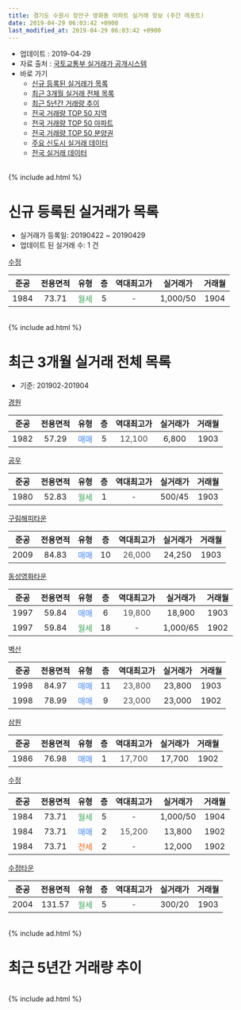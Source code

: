 ```yaml
---
title: 경기도 수원시 장안구 영화동 아파트 실거래 정보 (주간 레포트)
date: 2019-04-29 06:03:42 +0900
last_modified_at: 2019-04-29 06:03:42 +0900
---
```


* 업데이트 : 2019-04-29
* 자료 출처 : [국토교통부 실거래가 공개시스템](http://rt.molit.go.kr)
* 바로 가기
    * [신규 등록된 실거래가 목록](#신규-등록된-실거래가-목록)
    * [최근 3개월 실거래 전체 목록](#최근-3개월-실거래-전체-목록)
    * [최근 5년간 거래량 추이](#최근-5년간-거래량-추이)
    * [전국 거래량 TOP 50 지역](https://inasie.github.io/apt-trade-info/최근-3개월-전국에서-가장-거래가-많이-발생한-지역)
    * [전국 거래량 TOP 50 아파트](https://inasie.github.io/apt-trade-info/최근-3개월-전국에서-가장-거래가-많이-발생한-아파트)
    * [전국 거래량 TOP 50 분양권](https://inasie.github.io/apt-trade-info/최근-3개월-전국에서-가장-거래가-많이-발생한-분양권)
    * [주요 신도시 실거래 데이터](https://inasie.github.io/apt-trade-info/주요-신도시)
    * [전국 실거래 데이터](https://inasie.github.io/apt-trade-info/전국)
<br>
{% include ad.html %}
<br>

# 신규 등록된 실거래가 목록
* 실거래가 등록일: 20190422 ~ 20190429
* 업데이트 된 실거래 수: 1 건


[수정](https://search.naver.com/search.naver?query=%EA%B2%BD%EA%B8%B0%EB%8F%84+%EC%88%98%EC%9B%90%EC%8B%9C+%EC%9E%A5%EC%95%88%EA%B5%AC+%EC%98%81%ED%99%94%EB%8F%99+%EC%88%98%EC%A0%95)

|준공|전용면적|유형|층|역대최고가|실거래가|거래월|
|:---:|:---:|:---:|:---:|:---:|:---:|:---:|
|1984|73.71|<span style="color:#34a853">월세</span>|5|<span style="color:#444444">-</span>|1,000/50|1904|


<br>
{% include ad.html %}
<br>

# 최근 3개월 실거래 전체 목록
* 기준: 201902-201904


[경원](https://search.naver.com/search.naver?query=%EA%B2%BD%EA%B8%B0%EB%8F%84+%EC%88%98%EC%9B%90%EC%8B%9C+%EC%9E%A5%EC%95%88%EA%B5%AC+%EC%98%81%ED%99%94%EB%8F%99+%EA%B2%BD%EC%9B%90)

|준공|전용면적|유형|층|역대최고가|실거래가|거래월|
|:---:|:---:|:---:|:---:|:---:|:---:|:---:|
|1982|57.29|<span style="color:#4285f3">매매</span>|5|<span style="color:#444444">12,100</span>|6,800|1903|

[공우](https://search.naver.com/search.naver?query=%EA%B2%BD%EA%B8%B0%EB%8F%84+%EC%88%98%EC%9B%90%EC%8B%9C+%EC%9E%A5%EC%95%88%EA%B5%AC+%EC%98%81%ED%99%94%EB%8F%99+%EA%B3%B5%EC%9A%B0)

|준공|전용면적|유형|층|역대최고가|실거래가|거래월|
|:---:|:---:|:---:|:---:|:---:|:---:|:---:|
|1980|52.83|<span style="color:#34a853">월세</span>|1|<span style="color:#444444">-</span>|500/45|1903|

[구림해피타운](https://search.naver.com/search.naver?query=%EA%B2%BD%EA%B8%B0%EB%8F%84+%EC%88%98%EC%9B%90%EC%8B%9C+%EC%9E%A5%EC%95%88%EA%B5%AC+%EC%98%81%ED%99%94%EB%8F%99+%EA%B5%AC%EB%A6%BC%ED%95%B4%ED%94%BC%ED%83%80%EC%9A%B4)

|준공|전용면적|유형|층|역대최고가|실거래가|거래월|
|:---:|:---:|:---:|:---:|:---:|:---:|:---:|
|2009|84.83|<span style="color:#4285f3">매매</span>|10|<span style="color:#444444">26,000</span>|24,250|1903|

[동성영화타운](https://search.naver.com/search.naver?query=%EA%B2%BD%EA%B8%B0%EB%8F%84+%EC%88%98%EC%9B%90%EC%8B%9C+%EC%9E%A5%EC%95%88%EA%B5%AC+%EC%98%81%ED%99%94%EB%8F%99+%EB%8F%99%EC%84%B1%EC%98%81%ED%99%94%ED%83%80%EC%9A%B4)

|준공|전용면적|유형|층|역대최고가|실거래가|거래월|
|:---:|:---:|:---:|:---:|:---:|:---:|:---:|
|1997|59.84|<span style="color:#4285f3">매매</span>|6|<span style="color:#444444">19,800</span>|18,900|1903|
|1997|59.84|<span style="color:#34a853">월세</span>|18|<span style="color:#444444">-</span>|1,000/65|1902|

[벽산](https://search.naver.com/search.naver?query=%EA%B2%BD%EA%B8%B0%EB%8F%84+%EC%88%98%EC%9B%90%EC%8B%9C+%EC%9E%A5%EC%95%88%EA%B5%AC+%EC%98%81%ED%99%94%EB%8F%99+%EB%B2%BD%EC%82%B0)

|준공|전용면적|유형|층|역대최고가|실거래가|거래월|
|:---:|:---:|:---:|:---:|:---:|:---:|:---:|
|1998|84.97|<span style="color:#4285f3">매매</span>|11|<span style="color:#444444">23,800</span>|23,800|1903|
|1998|78.99|<span style="color:#4285f3">매매</span>|9|<span style="color:#444444">23,000</span>|23,000|1902|

[삼원](https://search.naver.com/search.naver?query=%EA%B2%BD%EA%B8%B0%EB%8F%84+%EC%88%98%EC%9B%90%EC%8B%9C+%EC%9E%A5%EC%95%88%EA%B5%AC+%EC%98%81%ED%99%94%EB%8F%99+%EC%82%BC%EC%9B%90)

|준공|전용면적|유형|층|역대최고가|실거래가|거래월|
|:---:|:---:|:---:|:---:|:---:|:---:|:---:|
|1986|76.98|<span style="color:#4285f3">매매</span>|1|<span style="color:#444444">17,700</span>|17,700|1902|

[수정](https://search.naver.com/search.naver?query=%EA%B2%BD%EA%B8%B0%EB%8F%84+%EC%88%98%EC%9B%90%EC%8B%9C+%EC%9E%A5%EC%95%88%EA%B5%AC+%EC%98%81%ED%99%94%EB%8F%99+%EC%88%98%EC%A0%95)

|준공|전용면적|유형|층|역대최고가|실거래가|거래월|
|:---:|:---:|:---:|:---:|:---:|:---:|:---:|
|1984|73.71|<span style="color:#34a853">월세</span>|5|<span style="color:#444444">-</span>|1,000/50|1904|
|1984|73.71|<span style="color:#4285f3">매매</span>|2|<span style="color:#444444">15,200</span>|13,800|1902|
|1984|73.71|<span style="color:#ff5a00">전세</span>|2|<span style="color:#444444">-</span>|12,000|1902|

[수정타운](https://search.naver.com/search.naver?query=%EA%B2%BD%EA%B8%B0%EB%8F%84+%EC%88%98%EC%9B%90%EC%8B%9C+%EC%9E%A5%EC%95%88%EA%B5%AC+%EC%98%81%ED%99%94%EB%8F%99+%EC%88%98%EC%A0%95%ED%83%80%EC%9A%B4)

|준공|전용면적|유형|층|역대최고가|실거래가|거래월|
|:---:|:---:|:---:|:---:|:---:|:---:|:---:|
|2004|131.57|<span style="color:#34a853">월세</span>|5|<span style="color:#444444">-</span>|300/20|1903|


<br>
{% include ad.html %}
<br>

# 최근 5년간 거래량 추이


<div style="width:100%;">
    <canvas id="deal_progress" height="200"></canvas>
</div>

<script>
new Chart(document.getElementById("deal_progress"), {
    type: 'line',
    data: {
        labels: ['201404','201405','201406','201407','201408','201409','201410','201411','201412','201501','201502','201503','201504','201505','201506','201507','201508','201509','201510','201511','201512','201601','201602','201603','201604','201605','201606','201607','201608','201609','201610','201611','201612','201701','201702','201703','201704','201705','201706','201707','201708','201709','201710','201711','201712','201801','201802','201803','201804','201805','201806','201807','201808','201809','201810','201811','201812','201901','201902','201903','201904'],
        datasets: [{
            label: '매매',
            pointRadius: 1,
            data: [8, 2, 4, 1, 10, 3, 4, 2, 0, 3, 3, 6, 9, 6, 5, 7, 3, 5, 0, 6, 4, 3, 6, 6, 4, 6, 5, 7, 2, 7, 4, 1, 1, 1, 4, 4, 3, 5, 4, 10, 6, 5, 1, 7, 2, 0, 1, 6, 1, 4, 2, 3, 1, 0, 1, 2, 2, 3, 3, 4, 0],
            borderColor: "rgba(255, 201, 14, 1)",
            backgroundColor: "rgba(255, 201, 14, 0.5)",
            fill: false,
            lineTension: 0
        },{
            label: '전월세',
            pointRadius: 1,
            data: [5, 3, 4, 1, 4, 5, 6, 2, 3, 3, 2, 3, 1, 3, 0, 1, 4, 2, 1, 2, 5, 3, 3, 4, 1, 2, 2, 2, 3, 3, 0, 1, 0, 0, 2, 1, 4, 1, 0, 1, 3, 2, 1, 2, 1, 5, 1, 0, 1, 0, 1, 2, 2, 1, 1, 1, 0, 1, 2, 2, 1],
            borderColor: "rgba(0, 141, 185, 1)",
            backgroundColor: "rgba(0, 141, 185, 0.5)",
            fill: false,
            lineTension: 0
        }
        ]
    },
    options: {
        responsive: true,
        title: {
            display: false
        },
        tooltips: {
            mode: 'index',
            intersect: false
        },
        hover: {
            mode: 'nearest',
            intersect: true
        },
        scales: {
            xAxes: [{
                display: true,
                scaleLabel: {
                    display: true,
                    labelString: '년/월'
                }
            }],
            yAxes: [{
                display: true,
                ticks: {
                    suggestedMin: 0,
                },
                scaleLabel: {
                    display: true,
                    labelString: '실거래 수'
                }
            }]
        }
    }
});

</script>


<br>
{% include ad.html %}
<br>

